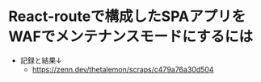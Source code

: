 # React-routeで構成したSPAアプリをWAFでメンテナンスモードにするには
- 記録と結果↓
  - https://zenn.dev/thetalemon/scraps/c479a76a30d504